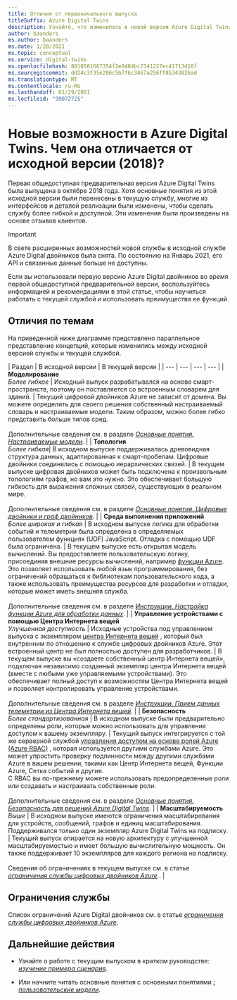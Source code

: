 ```yaml
---
title: Отличия от первоначального выпуска
titleSuffix: Azure Digital Twins
description: Узнайте, что изменилось в новой версии Azure Digital Twins
author: baanders
ms.author: baanders
ms.date: 1/28/2021
ms.topic: conceptual
ms.service: digital-twins
ms.openlocfilehash: 8010581667354f2e8484bc7341227ec41713d10f
ms.sourcegitcommit: dd24c3f35e286c5b7f6c3467a256ff85343826ad
ms.translationtype: MT
ms.contentlocale: ru-RU
ms.lasthandoff: 01/29/2021
ms.locfileid: "99072725"
---
```

# <a name="what-is-the-new-azure-digital-twins-how-is-it-different-from-the-original-version-2018"></a>Новые возможности в Azure Digital Twins. Чем она отличается от исходной версии (2018)?

Первая общедоступная предварительная версия Azure Digital Twins была выпущена в октябре 2018 года. Хотя основные понятия из этой исходной версии были перенесены в текущую службу, многие из интерфейсов и деталей реализации были изменены, чтобы сделать службу более гибкой и доступной. Эти изменения были произведены на основе отзывов клиентов.

> [!IMPORTANT]
> В свете расширенных возможностей новой службы в исходной службе Azure Digital двойников была снята. По состоянию на Январь 2021, его API и связанные данные больше не доступны.

Если вы использовали первую версию Azure Digital двойников во время первой общедоступной предварительной версии, воспользуйтесь информацией и рекомендациями в этой статье, чтобы научиться работать с текущей службой и использовать преимущества ее функций.

## <a name="differences-by-topic"></a>Отличия по темам

На приведенной ниже диаграмме представлено параллельное представление концепций, которые изменились между исходной версией службы и текущей службой.

| Раздел | В исходной версии | В текущей версии |
| --- | --- | --- | --- |
| **Моделирование**<br>*Более гибкое* | Исходный выпуск разрабатывался на основе смарт-пространств, поэтому он поставляется со встроенным словарем для зданий. | Текущий цифровой двойников Azure не зависит от домена. Вы можете определить для своего решения собственный настраиваемый словарь и настраиваемые модели. Таким образом, можно более гибко представить больше типов сред.<br><br>Дополнительные сведения см. в разделе [*Основные понятия. Настраиваемые модели*](concepts-models.md). |
| **Топология**<br>*Более гибкая*| В исходном выпуске поддерживалась древовидная структура данных, адаптированная к смарт-пробелам. Цифровые двойники соединялись с помощью иерархических связей. | В текущем выпуске цифровая двойников может быть подключена к произвольным топологиям графов, но вам это нужно. Это обеспечивает большую гибкость для выражения сложных связей, существующих в реальном мире.<br><br>Дополнительные сведения см. в разделе [*Основные понятия. Цифровые двойники и граф двойников*](concepts-twins-graph.md). |
| **Среда выполнения приложений**<br>*Более широкая и гибкая* | В исходном выпуске логика для обработки событий и телеметрии была определена в определяемых пользователем функциях (UDF) JavaScript. Отладка с помощью UDF была ограничена. | В текущем выпуске есть открытая модель вычислений. Вы предоставляете пользовательскую логику, присоединяя внешние ресурсы вычислений, например [функции Azure](../azure-functions/functions-overview.md). Это позволяет использовать любой язык программирования, без ограничений обращаться к библиотекам пользовательского кода, а также использовать преимущества ресурсов для разработки и отладки, которые может иметь внешняя служба.<br><br>Дополнительные сведения см. в разделе [*Инструкции. Настройка функции Azure для обработки данных*](how-to-create-azure-function.md). |
| **Управление устройствами с помощью Центра Интернета вещей**<br>*Улучшенная доступность* | Исходные устройства под управлением выпуска с экземпляром [центра Интернета вещей](../iot-hub/about-iot-hub.md) , который был внутренним по отношению к службе цифровых двойников Azure. Этот встроенный центр не был полностью доступен для разработчиков. | В текущем выпуске вы «создаете собственный центр Интернета вещей», подключая независимо созданный экземпляр центра Интернета вещей (вместе с любыми уже управляемыми устройствами). Это обеспечивает полный доступ к возможностям Центра Интернета вещей и позволяет контролировать управление устройствами.<br><br>Дополнительные сведения см. в разделе [*Инструкции. Прием данных телеметрии из Центра Интернета вещей*](how-to-ingest-iot-hub-data.md). |
| **Безопасность**<br>*Более стандартизованная* | В исходном выпуске были предварительно определены роли, которые можно использовать для управления доступом к вашему экземпляру. | Текущий выпуск интегрируется с той же серверной службой [управления доступом на основе ролей Azure (Azure RBAC)](../role-based-access-control/overview.md) , которая используется другими службами Azure. Это может упростить проверку подлинности между другими службами Azure в вашем решении, такими как Центр Интернета вещей, Функции Azure, Сетка событий и другие.<br>С RBAC вы по-прежнему можете использовать предопределенные роли или создавать и настраивать собственные роли.<br><br>Дополнительные сведения см. в разделе [*Основные понятия. Безопасность для решений Azure Digital Twins*](concepts-security.md). |
| **Масштабируемость**<br>*Выше* | В исходном выпуске имеются ограничения масштабирования для устройств, сообщений, графов и единиц масштабирования. Поддерживался только один экземпляр Azure Digital Twins на подписку.  | Текущий выпуск опирается на новую архитектуру с улучшенной масштабируемостью и имеет большую вычислительную мощность. Он также поддерживает 10 экземпляров для каждого региона на подписку.<br><br>Сведения об ограничениях в текущем выпуске см. в статье [*ограничения службы цифровых двойников Azure*](reference-service-limits.md) . |

## <a name="service-limits"></a>Ограничения службы

Список ограничений Azure Digital двойников см. в статье [*ограничения службы цифровых двойников Azure*](reference-service-limits.md).

## <a name="next-steps"></a>Дальнейшие действия

* Узнайте о работе с текущим выпуском в кратком руководстве: [*изучение примера сценария*](quickstart-adt-explorer.md).

* Или начните читать основные понятия с основными понятиями [*: пользовательские модели*](concepts-models.md).